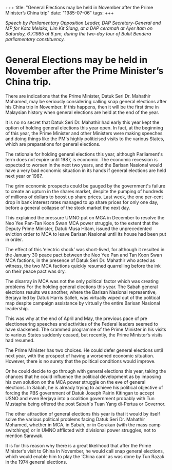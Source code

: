 +++ 
title: "General Elections may be held in November after the Prime Minister’s China trip"
date: "1985-07-06"
tags:
+++

_Speech by Parliamentary Opposition Leader, DAP Secretary-General and MP for Kota Melaka, Lim Kit Siang, at a DAP ceramah at Ayer ltam on Saturday, 6.7.1985 at 8 pm, during the two-day tour of Bukit Bendera parliamentary constituency._

# General Elections may be held in November after the Prime Minister’s China trip.

There are indications that the Prime Minister, Datuk Seri Dr. Mahathir Mohamed, may be seriously considering calling snap general elections after his China trip in November. If this happens, then it will be the first time in Malaysian history when general elections are held at the end of the year.</u>

It is no no secret that Datuk Seri Dr. Mahathir had early this year kept the 
option of holding general elections this year open. In fact, at the beginning of this 
year, the Prime Minister and other Ministers were making speeches and
doing things like the PM's highly politicised visits to the various States, 
which are preparations for general elections.

The rationale for holding general elections this year, although Parliament's term 
does not expire until 1987, is economic. The economic recession is expected 
to worsen in the next two years, and the Barisan Nasional would have a very bad 
economic situation in its hands if general elections are held next year or 1987.

The grim economic prospects could be gauged by the government's failure to 
create an upturn in the shares market, despite the pumping of hundreds of millions 
of dollars to boost up share prices. Last week, the one per-cent drop in bank 
interest rates managed to up share prices for only one day, before a general collapse 
of the stock market the next day.

This explained the pressure UMNO put on MGA in December to resolve the 
Neo Yee Pan-Tan Koon Swan MCA power struggle, to the extent that the 
Deputy Prime Minister, Datuk Musa Hitam, issued the unprecedented eviction order to 
MCA to leave Barisan Nasional until its house had been put in order.

The effect of this ‘electric shock’ was short-lived, for although it resulted 
in the January 30 peace pact between the Neo Yee Pan and Tan Koon Swan 
MCA factions, in the presence of Datuk Seri Dr. Mahathir who acted as
witness, the two MCA factions quickly resumed quarrelling before the ink on their 
peace pact was dry.

The disarray in MCA was not the only political factor which was creating problems 
For the holding general elections this year. The Sabah general elections results was another, 
where the Barisan Nasional representive, Berjaya led by Datuk Harris Salleh, was virtually
wiped out of the political map despite campaign assistance by virtually the entire 
Barisan Nasional leadership.




This was why at the end of April and May, the previous pace of pre electioneering speeches 
and activities of the Federal leaders seemed to have slackened. The crammed
programme of the Prime Minister in his visits to various States suddenly ceased, but recently, 
the Prime Minister’s visits had resumed.

The Prime Minister has two choices. He could defer general elections until next year, 
with the prospect of having a worsened economic situation. However, there is no surety that
the political conditions would improve.

Or he could decide to go through with general elections this year, taking the chances that he 
could influence the political development as by imposing his own solution on the MCA 
power struggle on the eve of general elections. In Sabah, he is already trying to achieve his
political objective of forcing the PBS government of Datuk Joseph Pairin Kitingan to accept 
USNO and even Berjaya into a coalition government probably with Tun Mustapha being offered the post 
Sabah's Tuan Yang di-Pertua or Governor.

The other attraction of general elections this year is that it would by itself solve the various
political problems facing Datuk Seri Dr. Mahathir Mohamed, whether in MCA, in Sabah, 
or in Gerakan (with the mass camp switchings) or in UMNO afflicted with divisional power 
struggles, not to mention Sarawak.

It is for this reason why there is a great likelihood that after the Prime Minister's visit to Ghina 
In November, he would call snap general elections, which would enable him to play the 
‘China card’ as was done by Tun Razak in the 1974 general elections.
 
